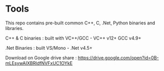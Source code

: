 # Tools

This repo contains pre-built common C++, C, .Net, Python binaries and libraries.

C++ & C binaries : built with VC++/GCC - VC++ v12+ GCC v4.9+

.Net Binaries : built VS/Mono - .Net v4.5+

Download on Google drive share : https://drive.google.com/open?id=0B-mLEsywAIXBRldfNVFxUC1OYkE